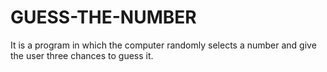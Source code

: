 # GUESS-THE-NUMBER
It is a program in which the computer randomly selects a number and give the user three chances to guess it.
